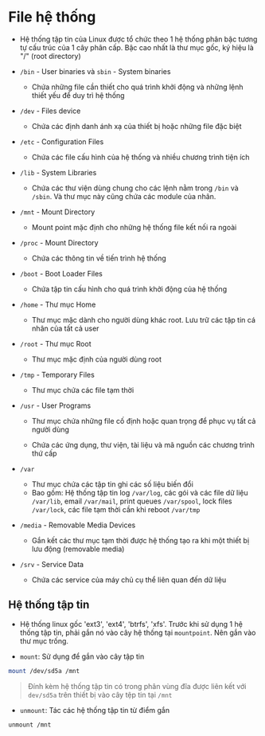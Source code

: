 # File hệ thống

- Hệ thống tập tin của Linux được tổ chức theo 1 hệ thống phân bậc tương tự cấu trúc của 1 cây phân cấp. 
Bậc cao nhất là thư mục gốc, ký hiệu là "/" (root directory)

- `/bin` - User binaries và `sbin` - System binaries
	+ Chứa những file cần thiết cho quá trình khởi động và những lệnh thiết yếu để duy trì hệ thống

- `/dev` - Files device
	+ Chứa các định danh ánh xạ của thiết bị hoặc những file đặc biệt

- `/etc` - Configuration Files
	+ Chứa các file cấu hình của hệ thống và nhiều chương trình tiện ích

- `/lib` - System Libraries
	+ Chứa các thư viện dùng chung cho các lệnh nằm trong `/bin` và `/sbin`. Và thư mục này cũng chứa các module của nhân.

- `/mnt` - Mount Directory
	+ Mount point mặc định cho những hệ thống file kết nối ra ngoài

- `/proc` - Mount Directory
	+ Chứa các thông tin về tiến trình hệ thống

- `/boot` - Boot Loader Files
	+ Chứa tập tin cấu hình cho quá trình khởi động của hệ thống

- `/home` - Thư mục Home
	+ Thư mục mặc dành cho người dùng khác root. Lưu trữ các tập tin cá nhân của tất cả user

- `/root` - Thư mục Root
	+ Thư mục mặc định của người dùng root

- `/tmp` - Temporary Files
	+ Thư mục chứa các file tạm thời

- `/usr` - User Programs
	+ Thư mục chứa những file cố định hoặc quan trọng để phục vụ tất cả người dùng

	+ Chứa các ứng dụng, thư viện, tài liệu và mã nguồn các chương trình thứ cấp

- `/var`
	+ Thư mục chứa các tập tin ghi các số liệu biến đổi
	+ Bao gồm: Hệ thống tập tin log `/var/log`, các gói và các file dữ liệu `/var/lib`, email `/var/mail`, print queues `/var/spool`, lock files `/var/lock`, các file tạm thời cần khi reboot `/var/tmp`

- `/media` - Removable Media Devices
	+ Gắn kết các thư mục tạm thời được hệ thống tạo ra khi một thiết bị lưu động (removable media)

- `/srv` - Service Data
	+ Chứa các service của máy chủ cụ thể liên quan đến dữ liệu

## Hệ thống tập tin

- Hệ thống linux gốc 'ext3', 'ext4', 'btrfs', 'xfs'. Trước khi sử dụng 1 hệ thống tập tin, phải gắn nó vào cây hệ thống tại `mountpoint`. Nên gắn vào thư mục trống.

- `mount`: Sử dụng để gắn vào cây tập tin
```sh
mount /dev/sd5a /mnt
```

> Đính kèm hệ thống tập tin có trong phân vùng đĩa được liên kết với `dev/sd5a` trên thiết bị vào cây tệp tin tại `/mnt`

- `unmount`: Tác các hệ thống tập tin từ điểm gắn
```sh
unmount /mnt
```